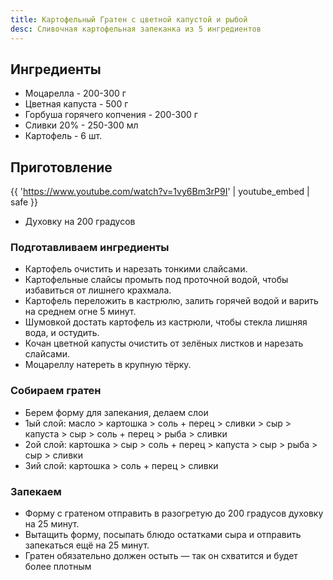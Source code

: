 ```yaml
---
title: Картофельный Гратен с цветной капустой и рыбой
desc: Сливочная картофельная запеканка из 5 ингредиентов
---
```


## Ингредиенты

- Моцарелла - 200-300 г
- Цветная капуста - 500 г
- Горбуша горячего копчения - 200-300 г
- Сливки 20% - 250-300 мл
- Картофель - 6 шт.

## Приготовление

{{ 'https://www.youtube.com/watch?v=1vy6Bm3rP9I' | youtube_embed | safe }}

- Духовку на 200 градусов

### Подготавливаем ингредиенты

- Картофель очистить и нарезать тонкими слайсами.
- Картофельные слайсы промыть под проточной водой, чтобы избавиться от лишнего крахмала.
- Картофель переложить в кастрюлю, залить горячей водой и варить на среднем огне 5 минут.
- Шумовкой достать картофель из кастрюли, чтобы стекла лишняя вода, и остудить.
- Кочан цветной капусты очистить от зелёных листков и нарезать слайсами.
- Моцареллу натереть в крупную тёрку.

### Собираем гратен

- Берем форму для запекания, делаем слои
- 1ый слой: масло > картошка > соль + перец > сливки > сыр > капуста > сыр > соль + перец > рыба > сливки
- 2ой слой: картошка > сыр > соль + перец > капуста > сыр > рыба > сыр > сливки
- 3ий слой: картошка > соль + перец > сливки

### Запекаем

- Форму с гратеном отправить в разогретую до 200 градусов духовку на 25 минут.
- Вытащить форму, посыпать блюдо остатками сыра и отправить запекаться ещё на 25 минут.
- Гратен обязательно должен остыть — так он схватится и будет более плотным
